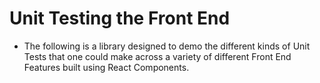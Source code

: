 # Unit Testing the Front End
- The following is a library designed to demo the different kinds of Unit Tests that one could make across a variety of different Front End Features built using React Components. 

